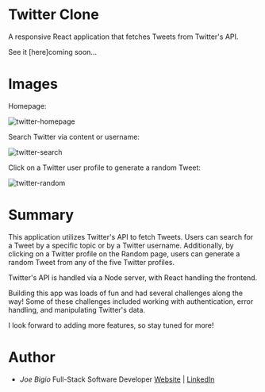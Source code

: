 # Twitter Clone

A responsive React application that fetches Tweets from Twitter's API.

See it [here]coming soon...

# Images

Homepage:

![twitter-homepage](https://user-images.githubusercontent.com/43301741/116855120-d3c96e80-abc6-11eb-9ac9-9939892df51d.png)


Search Twitter via content or username:

![twitter-search](https://user-images.githubusercontent.com/43301741/116852611-a4b0fe00-abc2-11eb-86fa-e50c545b7024.png)

Click on a Twitter user profile to generate a random Tweet:

![twitter-random](https://user-images.githubusercontent.com/43301741/116852682-c27e6300-abc2-11eb-8d85-69cac11d9537.png)

# Summary

This application utilizes Twitter's API to fetch Tweets. Users can search for a Tweet by a specific topic or by a Twitter username. Additionally, by clicking on a Twitter profile on the Random page, users can generate a random Tweet from any of the five Twitter profiles.

Twitter's API is handled via a Node server, with React handling the frontend.

Building this app was loads of fun and had several challenges along the way! Some of these challenges included working with authentication, error handling, and manipulating Twitter's data.

I look forward to adding more features, so stay tuned for more!

# Author

- _Joe Bigio_ Full-Stack Software Developer [Website](https://j-bigio-portfolio.netlify.app/) | [LinkedIn](https://www.linkedin.com/in/joelbigio/)
